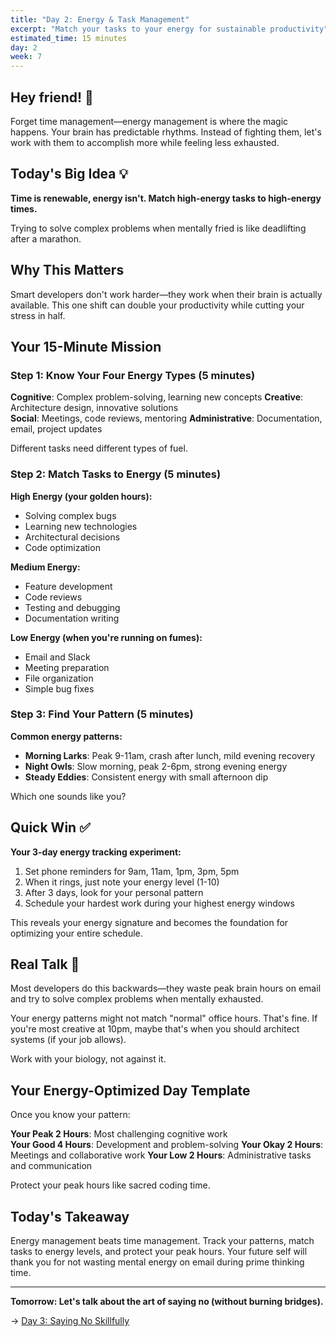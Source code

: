 ```yaml
---
title: "Day 2: Energy & Task Management"
excerpt: "Match your tasks to your energy for sustainable productivity"
estimated_time: 15 minutes
day: 2
week: 7
---
```


## Hey friend! 👋

Forget time management—energy management is where the magic happens. Your brain has predictable rhythms. Instead of fighting them, let's work with them to accomplish more while feeling less exhausted.

## Today's Big Idea 💡

**Time is renewable, energy isn't. Match high-energy tasks to high-energy times.**

Trying to solve complex problems when mentally fried is like deadlifting after a marathon.

## Why This Matters

Smart developers don't work harder—they work when their brain is actually available. This one shift can double your productivity while cutting your stress in half.

## Your 15-Minute Mission

### Step 1: Know Your Four Energy Types (5 minutes)

**Cognitive**: Complex problem-solving, learning new concepts
**Creative**: Architecture design, innovative solutions  
**Social**: Meetings, code reviews, mentoring
**Administrative**: Documentation, email, project updates

Different tasks need different types of fuel.

### Step 2: Match Tasks to Energy (5 minutes)

**High Energy (your golden hours):**
- Solving complex bugs
- Learning new technologies  
- Architectural decisions
- Code optimization

**Medium Energy:**
- Feature development
- Code reviews  
- Testing and debugging
- Documentation writing

**Low Energy (when you're running on fumes):**
- Email and Slack
- Meeting preparation
- File organization
- Simple bug fixes

### Step 3: Find Your Pattern (5 minutes)

**Common energy patterns:**
- **Morning Larks**: Peak 9-11am, crash after lunch, mild evening recovery
- **Night Owls**: Slow morning, peak 2-6pm, strong evening energy  
- **Steady Eddies**: Consistent energy with small afternoon dip

Which one sounds like you?

## Quick Win ✅

**Your 3-day energy tracking experiment:**

1. Set phone reminders for 9am, 11am, 1pm, 3pm, 5pm
2. When it rings, just note your energy level (1-10) 
3. After 3 days, look for your personal pattern
4. Schedule your hardest work during your highest energy windows

This reveals your energy signature and becomes the foundation for optimizing your entire schedule.

## Real Talk 💬

Most developers do this backwards—they waste peak brain hours on email and try to solve complex problems when mentally exhausted.

Your energy patterns might not match "normal" office hours. That's fine. If you're most creative at 10pm, maybe that's when you should architect systems (if your job allows). 

Work with your biology, not against it.

## Your Energy-Optimized Day Template

Once you know your pattern:

**Your Peak 2 Hours**: Most challenging cognitive work  
**Your Good 4 Hours**: Development and problem-solving
**Your Okay 2 Hours**: Meetings and collaborative work
**Your Low 2 Hours**: Administrative tasks and communication

Protect your peak hours like sacred coding time.

## Today's Takeaway

Energy management beats time management. Track your patterns, match tasks to energy levels, and protect your peak hours. Your future self will thank you for not wasting mental energy on email during prime thinking time.

---

**Tomorrow: Let's talk about the art of saying no (without burning bridges).**

→ [Day 3: Saying No Skillfully](./03-saying-no)
